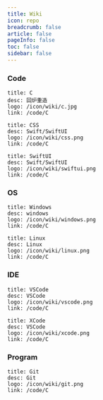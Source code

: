 ```yaml
---
title: Wiki
icon: repo
breadcrumb: false
article: false
pageInfo: false
toc: false
sidebar: false
---
```


### Code



```card
title: C
desc: 回炉重造
logo: /icon/wiki/c.jpg
link: /code/C
```

```card
title: CSS
desc: Swift/SwiftUI
logo: /icon/wiki/css.png
link: /code/C
```

```card
title: SwiftUI
desc: Swift/SwiftUI
logo: /icon/wiki/swiftui.png
link: /code/C
```

### OS

```card
title: Windows
desc: windows
logo: /icon/wiki/windows.png
link: /code/C
```

```card
title: Linux
desc: Linux
logo: /icon/wiki/linux.png
link: /code/C
```


### IDE

```card
title: VSCode
desc: VSCode
logo: /icon/wiki/vscode.png
link: /code/C
```

```card
title: XCode
desc: VSCode
logo: /icon/wiki/xcode.png
link: /code/C
```


### Program

```card
title: Git
desc: Git
logo: /icon/wiki/git.png
link: /code/C
```